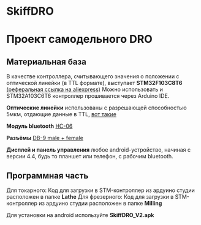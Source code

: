 # SkiffDRO
# Проект самодельного DRO

## Материальная база
В качестве контроллера, считывающего значения о положении с оптической линейки (в TTL формате), выступает **STM32F103C8T6**
[(реферальная ссылка на aliexpress)](https://ali.ski/Kri9y) Можно использовать и STM32А103C6T6
контроллер прошивается через Arduino IDE.

**Оптические линейки** использованы с разрешающей способностью 5мкм, отдающие данные в TTL, [вот такие](https://ali.ski/e3grbP)

**Модуль bluetooth** [HC-06](https://ali.ski/LcmfZ)

**Разъёмы** [DB-9 male + female](https://ali.ski/gKuJY)

**Дисплей и панель управления** любое android-устройство, начиная с версии 4.4, будь то планшет или телефон, с рабочим bluetooth.

## Программная часть
Для токарного: Код для загрузки в STM-контроллер из ардуино студии расположен в папке **Lathe**
Для фрезерного: Код для загрузки в STM-контроллер из ардуино студии расположен в папке **Milling**

Для установки на android используйте **SkiffDRO_V2.apk**

